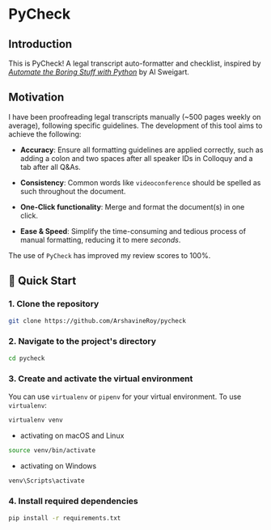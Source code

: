 # PyCheck

## Introduction

This is PyCheck! A legal transcript auto-formatter and checklist, inspired by [_Automate the Boring Stuff with Python_](https://automatetheboringstuff.com/) by Al Sweigart.

## Motivation

I have been proofreading legal transcripts manually (~500 pages weekly on average), following specific guidelines. The development of this tool aims to achieve the following:

* **Accuracy**: Ensure all formatting guidelines are applied correctly, such as adding a colon and two spaces after all speaker IDs in Colloquy and a tab after all Q&As.

* **Consistency**: Common words like `videoconference` should be spelled as such throughout the document.

* **One-Click functionality**: Merge and format the document(s) in one click.

* **Ease & Speed**: Simplify the time-consuming and tedious process of manual formatting, reducing it to mere _seconds_.

The use of `PyCheck` has improved my review scores to 100%.

## 🚀 Quick Start

### 1. Clone the repository

```bash
git clone https://github.com/ArshavineRoy/pycheck
```

### 2. Navigate to the project's directory

```bash
cd pycheck
```

### 3. Create and activate the virtual environment

You can use `virtualenv` or `pipenv` for your virtual environment. To use `virtualenv`:

```bash
virtualenv venv
```

* activating on macOS and Linux

```bash
source venv/bin/activate
```

* activating on Windows

```bash
venv\Scripts\activate
```

### 4. Install required dependencies

```bash
pip install -r requirements.txt
```
